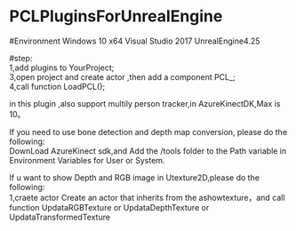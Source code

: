 # PCLPluginsForUnrealEngine

#Environment
Windows 10
x64
Visual Studio 2017
UnrealEngine4.25

#step:  
1,add plugins to YourProject;  
3,open project and create actor ,then add a component PCL_;  
4,call function LoadPCL();  

in this plugin ,also support multily person tracker,in AzureKinectDK,Max is 10。

If you need to use bone detection and depth map conversion, please do the following:  
DownLoad AzureKinect sdk,and Add the <Azure Kinect Body Tracking SDK installation>/tools folder to the Path variable in Environment Variables for User or System.  
  
If  u want to show Depth and RGB image in Utexture2D,please do the following:  
1,craete actor Create an actor that inherits from the ashowtexture，and call function UpdataRGBTexture or UpdataDepthTexture or UpdataTransformedTexture




